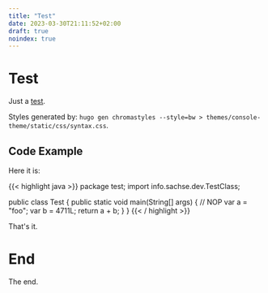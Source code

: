 ```yaml
---
title: "Test"
date: 2023-03-30T21:11:52+02:00
draft: true
noindex: true
---
```

# Test
Just a [test](#).

Styles generated by: `hugo gen chromastyles --style=bw > themes/console-theme/static/css/syntax.css`.

## Code Example
Here it is:

{{< highlight java >}}
package test;
import info.sachse.dev.TestClass;

public class Test {
    public static void main(String[] args) {
        // NOP
        var a = "foo";
        var b = 4711L;
        return a + b;
    }
}
{{< / highlight >}}

That's it.

# End
The end.


